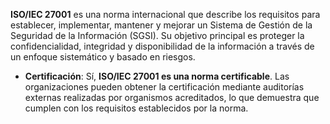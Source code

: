 **ISO/IEC 27001** es una norma internacional que describe los requisitos para establecer, implementar, mantener y mejorar un Sistema de Gestión de la Seguridad de la Información (SGSI). Su objetivo principal es proteger la confidencialidad, integridad y disponibilidad de la información a través de un enfoque sistemático y basado en riesgos.

- **Certificación**: Sí, **ISO/IEC 27001 es una norma certificable**. Las organizaciones pueden obtener la certificación mediante auditorías externas realizadas por organismos acreditados, lo que demuestra que cumplen con los requisitos establecidos por la norma.
